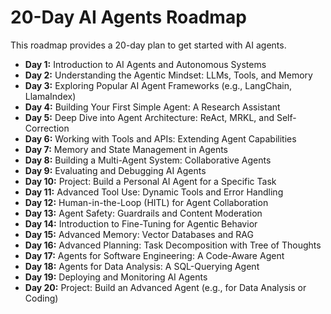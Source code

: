 # 20-Day AI Agents Roadmap

This roadmap provides a 20-day plan to get started with AI agents.

*   **Day 1:** Introduction to AI Agents and Autonomous Systems
*   **Day 2:** Understanding the Agentic Mindset: LLMs, Tools, and Memory
*   **Day 3:** Exploring Popular AI Agent Frameworks (e.g., LangChain, LlamaIndex)
*   **Day 4:** Building Your First Simple Agent: A Research Assistant
*   **Day 5:** Deep Dive into Agent Architecture: ReAct, MRKL, and Self-Correction
*   **Day 6:** Working with Tools and APIs: Extending Agent Capabilities
*   **Day 7:** Memory and State Management in Agents
*   **Day 8:** Building a Multi-Agent System: Collaborative Agents
*   **Day 9:** Evaluating and Debugging AI Agents
*   **Day 10:** Project: Build a Personal AI Agent for a Specific Task
*   **Day 11:** Advanced Tool Use: Dynamic Tools and Error Handling
*   **Day 12:** Human-in-the-Loop (HITL) for Agent Collaboration
*   **Day 13:** Agent Safety: Guardrails and Content Moderation
*   **Day 14:** Introduction to Fine-Tuning for Agentic Behavior
*   **Day 15:** Advanced Memory: Vector Databases and RAG
*   **Day 16:** Advanced Planning: Task Decomposition with Tree of Thoughts
*   **Day 17:** Agents for Software Engineering: A Code-Aware Agent
*   **Day 18:** Agents for Data Analysis: A SQL-Querying Agent
*   **Day 19:** Deploying and Monitoring AI Agents
*   **Day 20:** Project: Build an Advanced Agent (e.g., for Data Analysis or Coding)

